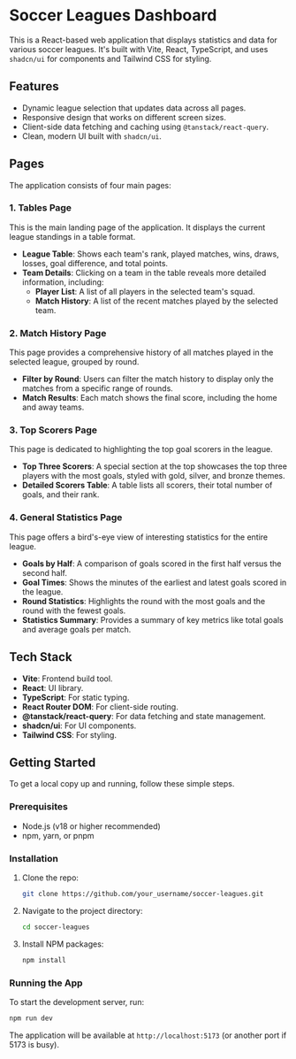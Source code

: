 # Soccer Leagues Dashboard

This is a React-based web application that displays statistics and data for various soccer leagues. It's built with Vite, React, TypeScript, and uses `shadcn/ui` for components and Tailwind CSS for styling.

## Features

-   Dynamic league selection that updates data across all pages.
-   Responsive design that works on different screen sizes.
-   Client-side data fetching and caching using `@tanstack/react-query`.
-   Clean, modern UI built with `shadcn/ui`.

## Pages

The application consists of four main pages:

### 1. Tables Page

This is the main landing page of the application. It displays the current league standings in a table format.

-   **League Table**: Shows each team's rank, played matches, wins, draws, losses, goal difference, and total points.
-   **Team Details**: Clicking on a team in the table reveals more detailed information, including:
    -   **Player List**: A list of all players in the selected team's squad.
    -   **Match History**: A list of the recent matches played by the selected team.

### 2. Match History Page

This page provides a comprehensive history of all matches played in the selected league, grouped by round.

-   **Filter by Round**: Users can filter the match history to display only the matches from a specific range of rounds.
-   **Match Results**: Each match shows the final score, including the home and away teams.

### 3. Top Scorers Page

This page is dedicated to highlighting the top goal scorers in the league.

-   **Top Three Scorers**: A special section at the top showcases the top three players with the most goals, styled with gold, silver, and bronze themes.
-   **Detailed Scorers Table**: A table lists all scorers, their total number of goals, and their rank.

### 4. General Statistics Page

This page offers a bird's-eye view of interesting statistics for the entire league.

-   **Goals by Half**: A comparison of goals scored in the first half versus the second half.
-   **Goal Times**: Shows the minutes of the earliest and latest goals scored in the league.
-   **Round Statistics**: Highlights the round with the most goals and the round with the fewest goals.
-   **Statistics Summary**: Provides a summary of key metrics like total goals and average goals per match.

## Tech Stack

-   **Vite**: Frontend build tool.
-   **React**: UI library.
-   **TypeScript**: For static typing.
-   **React Router DOM**: For client-side routing.
-   **@tanstack/react-query**: For data fetching and state management.
-   **shadcn/ui**: For UI components.
-   **Tailwind CSS**: For styling.

## Getting Started

To get a local copy up and running, follow these simple steps.

### Prerequisites

-   Node.js (v18 or higher recommended)
-   npm, yarn, or pnpm

### Installation

1.  Clone the repo:
    ```sh
    git clone https://github.com/your_username/soccer-leagues.git
    ```
2.  Navigate to the project directory:
    ```sh
    cd soccer-leagues
    ```
3.  Install NPM packages:
    ```sh
    npm install
    ```

### Running the App

To start the development server, run:

```sh
npm run dev
```

The application will be available at `http://localhost:5173` (or another port if 5173 is busy).
